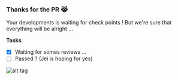 ### Thanks for the PR 😹

Your developments is waiting for check points !
But we're sure that everything will be alright ...

**Tasks**
- [x] Waiting for somes reviews ...
- [ ] Passed ? (Jei is hoping for yes)

![alt tag](https://pbs.twimg.com/profile_images/623523471314718720/-WnXrLJf_400x400.jpg)